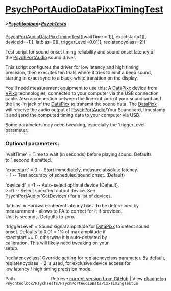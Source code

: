 # [PsychPortAudioDataPixxTimingTest](PsychPortAudioDataPixxTimingTest)
##### >[Psychtoolbox](Psychtoolbox)>[PsychTests](PsychTests)

[PsychPortAudioDataPixxTimingTest](PsychPortAudioDataPixxTimingTest)([waitTime = 1][, exactstart=1][, deviceid=-1][, latbias=0][, triggerLevel=0.01][, reqlatencyclass=2])  
  
Test script for sound onset timing reliability and sound onset latency of  
the [PsychPortAudio](PsychPortAudio) sound driver.  
  
This script configures the driver for low latency and high timing  
precision, then executes ten trials where it tries to emit a beep sound,  
starting in exact sync to a black-white transition on the display.  
  
You'll need measurement equipment to use this: A [DataPixx](DataPixx) device from  
[VPixx](VPixx) technologies, connected to your computer via the USB connection  
cable. Also a connection between the line-out jack of your soundcard and  
the line-in jack of the [DataPixx](DataPixx) to transmit the sound data. The [DataPixx](DataPixx)  
will receive the audio output of [PsychPortAudio](PsychPortAudio)/Your Soundcard, timestamp  
it and send the computed timing data to your computer via USB.  
  
Some parameters may need tweaking, especially the 'triggerLevel'  
parameter.  
  
### Optional parameters:  
  
'waitTime'   = Time to wait (in seconds) before playing sound. Defaults  
               to 1 second if omitted.  
  
'exactstart' = 0 -- Start immediately, measure absolute latency.  
             = 1 -- Test accuracy of scheduled sound onset. (Default)  
  
'deviceid'   = -1 -- Auto-select optimal device (Default).  
            \>=0   -- Select specified output device. See  
                     [PsychPortAudio](PsychPortAudio)('GetDevices') for a list of devices.  
  
'latbias'    = Hardware inherent latency bias. To be determined by  
               measurement - allows to PA to correct for it if provided.  
               Unit is seconds. Defaults to zero.  
  
'triggerLevel' = Sound signal amplitude for [DataPixx](DataPixx) to detect sound  
                 onset. Defaults to 0.01 = 1% of max amplitude if  
                 exactstart == 0, otherwise it is auto-detected by  
                 calibration. This will likely need tweaking on your  
                 setup.  
  
'reqlatencyclass' Override setting for reqlatencyclass parameter. By default,  
                  reqlatencyclass = 2 is used, for exclusive device access for  
                  low latency / high timing precision mode.  




<div class="code_header" style="text-align:right;">
  <span style="float:left;">Path&nbsp;&nbsp;</span> <span class="counter">Retrieve <a href=
  "https://raw.github.com/Psychtoolbox-3/Psychtoolbox-3/beta/Psychtoolbox/PsychTests/PsychPortAudioDataPixxTimingTest.m">current version from GitHub</a> | View <a href=
  "https://github.com/Psychtoolbox-3/Psychtoolbox-3/commits/beta/Psychtoolbox/PsychTests/PsychPortAudioDataPixxTimingTest.m">changelog</a></span>
</div>
<div class="code">
  <code>Psychtoolbox/PsychTests/PsychPortAudioDataPixxTimingTest.m</code>
</div>

